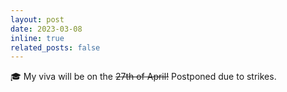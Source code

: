 ```yaml
---
layout: post
date: 2023-03-08
inline: true
related_posts: false
---
```


🎓 My viva will be on the ~~27th of April!~~ Postponed due to strikes.